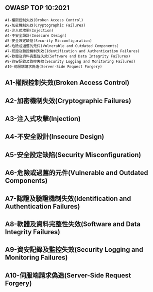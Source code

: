 ## OWASP TOP 10:2021
```
A1-權限控制失效(Broken Access Control)
A2-加密機制失效(Cryptographic Failures)
A3-注入式攻擊(Injection)
A4-不安全設計(Insecure Design)
A5-安全設定缺陷(Security Misconfiguration)
A6-危險或過舊的元件(Vulnerable and Outdated Components)
A7-認證及驗證機制失效(Identification and Authentication Failures)
A8-軟體及資料完整性失效(Software and Data Integrity Failures)
A9-資安記錄及監控失效(Security Logging and Monitoring Failures)
A10-伺服端請求偽造(Server-Side Request Forgery)
```
## A1-權限控制失效(Broken Access Control)
## A2-加密機制失效(Cryptographic Failures)
## A3-注入式攻擊(Injection)
## A4-不安全設計(Insecure Design)
## A5-安全設定缺陷(Security Misconfiguration)
## A6-危險或過舊的元件(Vulnerable and Outdated Components)
## A7-認證及驗證機制失效(Identification and Authentication Failures)
## A8-軟體及資料完整性失效(Software and Data Integrity Failures)
## A9-資安記錄及監控失效(Security Logging and Monitoring Failures)
## A10-伺服端請求偽造(Server-Side Request Forgery)
